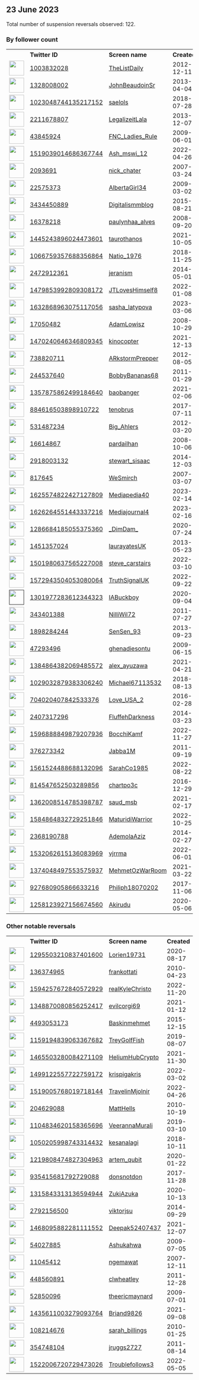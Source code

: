 
## 23 June 2023
Total number of suspension reversals observed: 122.

### By follower count
<table><tr><th></th><th align="left">Twitter ID</th><th align="left">Screen name</th>
<th align="left">Created</th><th align="left">Status</th><th align="left">Suspended</th><th align="left">Followers</th>
<tr><td><a href="https://pbs.twimg.com/profile_images/753230575188709376/5c-aLFav_normal.jpg"><img src="https://pbs.twimg.com/profile_images/753230575188709376/5c-aLFav_normal.jpg" width="40px" height="40px" align="center"/></a></td><td><a href="https://twitter.com/intent/user?user_id=1003832028">1003832028</a></td><td><a href="https://twitter.com/TheListDaily">TheListDaily</a></td><td>2012-12-11</td><td align="center"></td><td>2023-06-15</td><td>19140</td></tr>
<tr><td><a href="https://pbs.twimg.com/profile_images/1631857504169738241/PqDN-lpN_normal.jpg"><img src="https://pbs.twimg.com/profile_images/1631857504169738241/PqDN-lpN_normal.jpg" width="40px" height="40px" align="center"/></a></td><td><a href="https://twitter.com/intent/user?user_id=1328008002">1328008002</a></td><td><a href="https://twitter.com/JohnBeaudoinSr">JohnBeaudoinSr</a></td><td>2013-04-04</td><td align="center"></td><td>2023-06-17</td><td>18648</td></tr>
<tr><td><a href="https://pbs.twimg.com/profile_images/1671972855104380929/RMYMHmQG_normal.jpg"><img src="https://pbs.twimg.com/profile_images/1671972855104380929/RMYMHmQG_normal.jpg" width="40px" height="40px" align="center"/></a></td><td><a href="https://twitter.com/intent/user?user_id=1023048744135217152">1023048744135217152</a></td><td><a href="https://twitter.com/saelols">saelols</a></td><td>2018-07-28</td><td align="center"></td><td>2022-07-18</td><td>15630</td></tr>
<tr><td><a href="https://pbs.twimg.com/profile_images/1316042006125305858/NO9ZCgZH_normal.jpg"><img src="https://pbs.twimg.com/profile_images/1316042006125305858/NO9ZCgZH_normal.jpg" width="40px" height="40px" align="center"/></a></td><td><a href="https://twitter.com/intent/user?user_id=2211678807">2211678807</a></td><td><a href="https://twitter.com/LegalizeitLala">LegalizeitLala</a></td><td>2013-12-07</td><td align="center"></td><td>2023-06-21</td><td>14871</td></tr>
<tr><td><a href="https://pbs.twimg.com/profile_images/1672012291221381122/RWIP62Bw_normal.jpg"><img src="https://pbs.twimg.com/profile_images/1672012291221381122/RWIP62Bw_normal.jpg" width="40px" height="40px" align="center"/></a></td><td><a href="https://twitter.com/intent/user?user_id=43845924">43845924</a></td><td><a href="https://twitter.com/FNC_Ladies_Rule">FNC_Ladies_Rule</a></td><td>2009-06-01</td><td align="center"></td><td></td><td>14796</td></tr>
<tr><td><a href="https://pbs.twimg.com/profile_images/1672332700227706880/ZE-eLpIC_normal.jpg"><img src="https://pbs.twimg.com/profile_images/1672332700227706880/ZE-eLpIC_normal.jpg" width="40px" height="40px" align="center"/></a></td><td><a href="https://twitter.com/intent/user?user_id=1519039014686367744">1519039014686367744</a></td><td><a href="https://twitter.com/Ash_mswi_12">Ash_mswi_12</a></td><td>2022-04-26</td><td align="center"></td><td>2022-10-06</td><td>14796</td></tr>
<tr><td><a href="https://pbs.twimg.com/profile_images/1602602548069801985/rlTCWIc1_normal.jpg"><img src="https://pbs.twimg.com/profile_images/1602602548069801985/rlTCWIc1_normal.jpg" width="40px" height="40px" align="center"/></a></td><td><a href="https://twitter.com/intent/user?user_id=2093691">2093691</a></td><td><a href="https://twitter.com/nick_chater">nick_chater</a></td><td>2007-03-24</td><td align="center"></td><td>2023-06-14</td><td>12612</td></tr>
<tr><td><a href="https://pbs.twimg.com/profile_images/1660806750273163265/vRWPUTJl_normal.jpg"><img src="https://pbs.twimg.com/profile_images/1660806750273163265/vRWPUTJl_normal.jpg" width="40px" height="40px" align="center"/></a></td><td><a href="https://twitter.com/intent/user?user_id=22575373">22575373</a></td><td><a href="https://twitter.com/AlbertaGirl34">AlbertaGirl34</a></td><td>2009-03-02</td><td align="center"></td><td>2023-06-18</td><td>11613</td></tr>
<tr><td><a href="https://pbs.twimg.com/profile_images/1110174095373750273/sAYID39q_normal.png"><img src="https://pbs.twimg.com/profile_images/1110174095373750273/sAYID39q_normal.png" width="40px" height="40px" align="center"/></a></td><td><a href="https://twitter.com/intent/user?user_id=3434450889">3434450889</a></td><td><a href="https://twitter.com/Digitalismmblog">Digitalismmblog</a></td><td>2015-08-21</td><td align="center"></td><td></td><td>10381</td></tr>
<tr><td><a href="https://pbs.twimg.com/profile_images/1519134753747779584/B_pTDMwY_normal.jpg"><img src="https://pbs.twimg.com/profile_images/1519134753747779584/B_pTDMwY_normal.jpg" width="40px" height="40px" align="center"/></a></td><td><a href="https://twitter.com/intent/user?user_id=16378218">16378218</a></td><td><a href="https://twitter.com/paulynhaa_alves">paulynhaa_alves</a></td><td>2008-09-20</td><td align="center"></td><td></td><td>10010</td></tr>
<tr><td><a href="https://pbs.twimg.com/profile_images/1668331539149606913/50TnelNP_normal.jpg"><img src="https://pbs.twimg.com/profile_images/1668331539149606913/50TnelNP_normal.jpg" width="40px" height="40px" align="center"/></a></td><td><a href="https://twitter.com/intent/user?user_id=1445243896024473601">1445243896024473601</a></td><td><a href="https://twitter.com/taurothanos">taurothanos</a></td><td>2021-10-05</td><td align="center"></td><td>2023-06-15</td><td>9504</td></tr>
<tr><td><a href="https://pbs.twimg.com/profile_images/1669821884525887488/Cv9Itbvn_normal.jpg"><img src="https://pbs.twimg.com/profile_images/1669821884525887488/Cv9Itbvn_normal.jpg" width="40px" height="40px" align="center"/></a></td><td><a href="https://twitter.com/intent/user?user_id=1066759357688356864">1066759357688356864</a></td><td><a href="https://twitter.com/Natio_1976">Natio_1976</a></td><td>2018-11-25</td><td align="center"></td><td></td><td>8524</td></tr>
<tr><td><a href="https://pbs.twimg.com/profile_images/1333202547192987648/t_TJaGfF_normal.jpg"><img src="https://pbs.twimg.com/profile_images/1333202547192987648/t_TJaGfF_normal.jpg" width="40px" height="40px" align="center"/></a></td><td><a href="https://twitter.com/intent/user?user_id=2472912361">2472912361</a></td><td><a href="https://twitter.com/jeranism">jeranism</a></td><td>2014-05-01</td><td align="center"></td><td>2022-06-04</td><td>8323</td></tr>
<tr><td><a href="https://pbs.twimg.com/profile_images/1671150859579711488/53idLXkH_normal.jpg"><img src="https://pbs.twimg.com/profile_images/1671150859579711488/53idLXkH_normal.jpg" width="40px" height="40px" align="center"/></a></td><td><a href="https://twitter.com/intent/user?user_id=1479853992809308172">1479853992809308172</a></td><td><a href="https://twitter.com/JTLovesHimself8">JTLovesHimself8</a></td><td>2022-01-08</td><td align="center"></td><td>2023-06-19</td><td>7969</td></tr>
<tr><td><a href="https://pbs.twimg.com/profile_images/1632911488133533696/ysyvUmKQ_normal.png"><img src="https://pbs.twimg.com/profile_images/1632911488133533696/ysyvUmKQ_normal.png" width="40px" height="40px" align="center"/></a></td><td><a href="https://twitter.com/intent/user?user_id=1632868963075117056">1632868963075117056</a></td><td><a href="https://twitter.com/sasha_latypova">sasha_latypova</a></td><td>2023-03-06</td><td align="center"></td><td>2023-06-15</td><td>7303</td></tr>
<tr><td><a href="https://pbs.twimg.com/profile_images/1554308571969605644/Wb3CXOg2_normal.jpg"><img src="https://pbs.twimg.com/profile_images/1554308571969605644/Wb3CXOg2_normal.jpg" width="40px" height="40px" align="center"/></a></td><td><a href="https://twitter.com/intent/user?user_id=17050482">17050482</a></td><td><a href="https://twitter.com/AdamLowisz">AdamLowisz</a></td><td>2008-10-29</td><td align="center"></td><td>2023-06-20</td><td>6482</td></tr>
<tr><td><a href="https://pbs.twimg.com/profile_images/1661746219511861250/TlgUGDJ__normal.jpg"><img src="https://pbs.twimg.com/profile_images/1661746219511861250/TlgUGDJ__normal.jpg" width="40px" height="40px" align="center"/></a></td><td><a href="https://twitter.com/intent/user?user_id=1470240646346809345">1470240646346809345</a></td><td><a href="https://twitter.com/kinocopter">kinocopter</a></td><td>2021-12-13</td><td align="center"></td><td>2023-06-20</td><td>6081</td></tr>
<tr><td><a href="https://pbs.twimg.com/profile_images/2471250020/6tjtczat9ug5pjc6d0ge_normal.jpeg"><img src="https://pbs.twimg.com/profile_images/2471250020/6tjtczat9ug5pjc6d0ge_normal.jpeg" width="40px" height="40px" align="center"/></a></td><td><a href="https://twitter.com/intent/user?user_id=738820711">738820711</a></td><td><a href="https://twitter.com/ARkstormPrepper">ARkstormPrepper</a></td><td>2012-08-05</td><td align="center"></td><td>2023-06-11</td><td>4168</td></tr>
<tr><td><a href="https://pbs.twimg.com/profile_images/1559229867836805122/vQ3MnOeJ_normal.jpg"><img src="https://pbs.twimg.com/profile_images/1559229867836805122/vQ3MnOeJ_normal.jpg" width="40px" height="40px" align="center"/></a></td><td><a href="https://twitter.com/intent/user?user_id=244537640">244537640</a></td><td><a href="https://twitter.com/BobbyBananas68">BobbyBananas68</a></td><td>2011-01-29</td><td align="center"></td><td>2023-06-21</td><td>4066</td></tr>
<tr><td><a href="https://pbs.twimg.com/profile_images/1666501897430212608/fZGtnYi__normal.jpg"><img src="https://pbs.twimg.com/profile_images/1666501897430212608/fZGtnYi__normal.jpg" width="40px" height="40px" align="center"/></a></td><td><a href="https://twitter.com/intent/user?user_id=1357875862499184640">1357875862499184640</a></td><td><a href="https://twitter.com/baobanger">baobanger</a></td><td>2021-02-06</td><td align="center"></td><td>2023-06-11</td><td>4028</td></tr>
<tr><td><a href="https://pbs.twimg.com/profile_images/1640415225991282688/K0CmWWD6_normal.png"><img src="https://pbs.twimg.com/profile_images/1640415225991282688/K0CmWWD6_normal.png" width="40px" height="40px" align="center"/></a></td><td><a href="https://twitter.com/intent/user?user_id=884616503898910722">884616503898910722</a></td><td><a href="https://twitter.com/tenobrus">tenobrus</a></td><td>2017-07-11</td><td align="center"></td><td>2023-06-15</td><td>3066</td></tr>
<tr><td><a href="https://pbs.twimg.com/profile_images/1916868657/MARK_AHLERS_2006_normal.jpg"><img src="https://pbs.twimg.com/profile_images/1916868657/MARK_AHLERS_2006_normal.jpg" width="40px" height="40px" align="center"/></a></td><td><a href="https://twitter.com/intent/user?user_id=531487234">531487234</a></td><td><a href="https://twitter.com/Big_Ahlers">Big_Ahlers</a></td><td>2012-03-20</td><td align="center"></td><td>2023-06-15</td><td>3018</td></tr>
<tr><td><a href="https://pbs.twimg.com/profile_images/2610335362/mum7x9gi51i7ong8e15t_normal.jpeg"><img src="https://pbs.twimg.com/profile_images/2610335362/mum7x9gi51i7ong8e15t_normal.jpeg" width="40px" height="40px" align="center"/></a></td><td><a href="https://twitter.com/intent/user?user_id=16614867">16614867</a></td><td><a href="https://twitter.com/pardailhan">pardailhan</a></td><td>2008-10-06</td><td align="center"></td><td>2022-11-04</td><td>2837</td></tr>
<tr><td><a href="https://pbs.twimg.com/profile_images/1292600480611184640/JEG-4vnV_normal.jpg"><img src="https://pbs.twimg.com/profile_images/1292600480611184640/JEG-4vnV_normal.jpg" width="40px" height="40px" align="center"/></a></td><td><a href="https://twitter.com/intent/user?user_id=2918003132">2918003132</a></td><td><a href="https://twitter.com/stewart_sisaac">stewart_sisaac</a></td><td>2014-12-03</td><td align="center"></td><td></td><td>2726</td></tr>
<tr><td><a href="https://pbs.twimg.com/profile_images/26169952/wss6_normal.gif"><img src="https://pbs.twimg.com/profile_images/26169952/wss6_normal.gif" width="40px" height="40px" align="center"/></a></td><td><a href="https://twitter.com/intent/user?user_id=817645">817645</a></td><td><a href="https://twitter.com/WeSmirch">WeSmirch</a></td><td>2007-03-07</td><td align="center"></td><td>2023-06-15</td><td>2724</td></tr>
<tr><td><a href="https://pbs.twimg.com/profile_images/1625575610050310144/s09jwZqk_normal.jpg"><img src="https://pbs.twimg.com/profile_images/1625575610050310144/s09jwZqk_normal.jpg" width="40px" height="40px" align="center"/></a></td><td><a href="https://twitter.com/intent/user?user_id=1625574822427127809">1625574822427127809</a></td><td><a href="https://twitter.com/Mediapedia40">Mediapedia40</a></td><td>2023-02-14</td><td align="center"></td><td>2023-06-14</td><td>2041</td></tr>
<tr><td><a href="https://pbs.twimg.com/profile_images/1626266761631879170/qH2hZPe-_normal.png"><img src="https://pbs.twimg.com/profile_images/1626266761631879170/qH2hZPe-_normal.png" width="40px" height="40px" align="center"/></a></td><td><a href="https://twitter.com/intent/user?user_id=1626264551443337216">1626264551443337216</a></td><td><a href="https://twitter.com/Mediajournal4">Mediajournal4</a></td><td>2023-02-16</td><td align="center"></td><td>2023-06-15</td><td>1989</td></tr>
<tr><td><a href="https://pbs.twimg.com/profile_images/1647752175441813504/leUZWYUs_normal.jpg"><img src="https://pbs.twimg.com/profile_images/1647752175441813504/leUZWYUs_normal.jpg" width="40px" height="40px" align="center"/></a></td><td><a href="https://twitter.com/intent/user?user_id=1286684185055375360">1286684185055375360</a></td><td><a href="https://twitter.com/_DimDam_">_DimDam_</a></td><td>2020-07-24</td><td align="center"></td><td>2023-06-02</td><td>1967</td></tr>
<tr><td><a href="https://pbs.twimg.com/profile_images/992696266227421185/yER2PAN0_normal.jpg"><img src="https://pbs.twimg.com/profile_images/992696266227421185/yER2PAN0_normal.jpg" width="40px" height="40px" align="center"/></a></td><td><a href="https://twitter.com/intent/user?user_id=1451357024">1451357024</a></td><td><a href="https://twitter.com/laurayatesUK">laurayatesUK</a></td><td>2013-05-23</td><td align="center"></td><td>2023-05-08</td><td>1904</td></tr>
<tr><td><a href="https://pbs.twimg.com/profile_images/1506519511582875650/zbdjXZQF_normal.jpg"><img src="https://pbs.twimg.com/profile_images/1506519511582875650/zbdjXZQF_normal.jpg" width="40px" height="40px" align="center"/></a></td><td><a href="https://twitter.com/intent/user?user_id=1501980637565227008">1501980637565227008</a></td><td><a href="https://twitter.com/steve_carstairs">steve_carstairs</a></td><td>2022-03-10</td><td align="center"></td><td>2022-05-12</td><td>1795</td></tr>
<tr><td><a href="https://pbs.twimg.com/profile_images/1672945747422060545/betYYLjm_normal.png"><img src="https://pbs.twimg.com/profile_images/1672945747422060545/betYYLjm_normal.png" width="40px" height="40px" align="center"/></a></td><td><a href="https://twitter.com/intent/user?user_id=1572943504053080064">1572943504053080064</a></td><td><a href="https://twitter.com/TruthSignalUK">TruthSignalUK</a></td><td>2022-09-22</td><td align="center"></td><td>2023-06-19</td><td>1669</td></tr>
<tr><td><a href=""><img src="" width="40px" height="40px" align="center"/></a></td><td><a href="https://twitter.com/intent/user?user_id=1301977283612344323">1301977283612344323</a></td><td><a href="https://twitter.com/IABuckboy">IABuckboy</a></td><td>2020-09-04</td><td align="center">🔒</td><td>2022-12-30</td><td>1629</td></tr>
<tr><td><a href="https://pbs.twimg.com/profile_images/1185088446899068929/ewDrikq4_normal.jpg"><img src="https://pbs.twimg.com/profile_images/1185088446899068929/ewDrikq4_normal.jpg" width="40px" height="40px" align="center"/></a></td><td><a href="https://twitter.com/intent/user?user_id=343401388">343401388</a></td><td><a href="https://twitter.com/NilliWil72">NilliWil72</a></td><td>2011-07-27</td><td align="center"></td><td></td><td>1511</td></tr>
<tr><td><a href="https://pbs.twimg.com/profile_images/1671821399634083842/5bmLLABH_normal.jpg"><img src="https://pbs.twimg.com/profile_images/1671821399634083842/5bmLLABH_normal.jpg" width="40px" height="40px" align="center"/></a></td><td><a href="https://twitter.com/intent/user?user_id=1898284244">1898284244</a></td><td><a href="https://twitter.com/SenSen_93">SenSen_93</a></td><td>2013-09-23</td><td align="center"></td><td>2023-05-19</td><td>1442</td></tr>
<tr><td><a href="https://pbs.twimg.com/profile_images/439154609/Ghenadie_Sontu_Art_Gallery_Christian_Messianic_oil_painting_gallery_mic_normal.jpg"><img src="https://pbs.twimg.com/profile_images/439154609/Ghenadie_Sontu_Art_Gallery_Christian_Messianic_oil_painting_gallery_mic_normal.jpg" width="40px" height="40px" align="center"/></a></td><td><a href="https://twitter.com/intent/user?user_id=47293496">47293496</a></td><td><a href="https://twitter.com/ghenadiesontu">ghenadiesontu</a></td><td>2009-06-15</td><td align="center"></td><td>2023-06-01</td><td>1104</td></tr>
<tr><td><a href="https://pbs.twimg.com/profile_images/1663253499088338945/AFcpJezt_normal.jpg"><img src="https://pbs.twimg.com/profile_images/1663253499088338945/AFcpJezt_normal.jpg" width="40px" height="40px" align="center"/></a></td><td><a href="https://twitter.com/intent/user?user_id=1384864382069485572">1384864382069485572</a></td><td><a href="https://twitter.com/alex_ayuzawa">alex_ayuzawa</a></td><td>2021-04-21</td><td align="center"></td><td>2023-06-08</td><td>1006</td></tr>
<tr><td><a href="https://pbs.twimg.com/profile_images/1494426398290763777/q0chu2cF_normal.jpg"><img src="https://pbs.twimg.com/profile_images/1494426398290763777/q0chu2cF_normal.jpg" width="40px" height="40px" align="center"/></a></td><td><a href="https://twitter.com/intent/user?user_id=1029032879383306240">1029032879383306240</a></td><td><a href="https://twitter.com/Michael67113532">Michael67113532</a></td><td>2018-08-13</td><td align="center"></td><td>2022-05-03</td><td>1003</td></tr>
<tr><td><a href="https://pbs.twimg.com/profile_images/741808705595801600/bIw7SYil_normal.jpg"><img src="https://pbs.twimg.com/profile_images/741808705595801600/bIw7SYil_normal.jpg" width="40px" height="40px" align="center"/></a></td><td><a href="https://twitter.com/intent/user?user_id=704020407842533376">704020407842533376</a></td><td><a href="https://twitter.com/Love_USA_2">Love_USA_2</a></td><td>2016-02-28</td><td align="center"></td><td></td><td>896</td></tr>
<tr><td><a href="https://pbs.twimg.com/profile_images/1379749913530036230/cedEeTS-_normal.jpg"><img src="https://pbs.twimg.com/profile_images/1379749913530036230/cedEeTS-_normal.jpg" width="40px" height="40px" align="center"/></a></td><td><a href="https://twitter.com/intent/user?user_id=2407317296">2407317296</a></td><td><a href="https://twitter.com/FluffehDarkness">FluffehDarkness</a></td><td>2014-03-23</td><td align="center"></td><td></td><td>820</td></tr>
<tr><td><a href="https://pbs.twimg.com/profile_images/1672170355874742272/Vq_eUjMy_normal.jpg"><img src="https://pbs.twimg.com/profile_images/1672170355874742272/Vq_eUjMy_normal.jpg" width="40px" height="40px" align="center"/></a></td><td><a href="https://twitter.com/intent/user?user_id=1596888849879207936">1596888849879207936</a></td><td><a href="https://twitter.com/BocchiKamf">BocchiKamf</a></td><td>2022-11-27</td><td align="center"></td><td>2023-05-23</td><td>814</td></tr>
<tr><td><a href="https://pbs.twimg.com/profile_images/1671557062029869065/Vj2VruZd_normal.jpg"><img src="https://pbs.twimg.com/profile_images/1671557062029869065/Vj2VruZd_normal.jpg" width="40px" height="40px" align="center"/></a></td><td><a href="https://twitter.com/intent/user?user_id=376273342">376273342</a></td><td><a href="https://twitter.com/Jabba1M">Jabba1M</a></td><td>2011-09-19</td><td align="center"></td><td>2022-12-18</td><td>800</td></tr>
<tr><td><a href="https://pbs.twimg.com/profile_images/1634707888295006209/hrUJ5sxS_normal.jpg"><img src="https://pbs.twimg.com/profile_images/1634707888295006209/hrUJ5sxS_normal.jpg" width="40px" height="40px" align="center"/></a></td><td><a href="https://twitter.com/intent/user?user_id=1561524488688132096">1561524488688132096</a></td><td><a href="https://twitter.com/SarahCo1985">SarahCo1985</a></td><td>2022-08-22</td><td align="center"></td><td>2023-05-13</td><td>786</td></tr>
<tr><td><a href="https://abs.twimg.com/sticky/default_profile_images/default_profile_normal.png"><img src="https://abs.twimg.com/sticky/default_profile_images/default_profile_normal.png" width="40px" height="40px" align="center"/></a></td><td><a href="https://twitter.com/intent/user?user_id=814547652503289856">814547652503289856</a></td><td><a href="https://twitter.com/chartpo3c">chartpo3c</a></td><td>2016-12-29</td><td align="center"></td><td></td><td>700</td></tr>
<tr><td><a href="https://pbs.twimg.com/profile_images/1644458816346501121/yP4Btred_normal.jpg"><img src="https://pbs.twimg.com/profile_images/1644458816346501121/yP4Btred_normal.jpg" width="40px" height="40px" align="center"/></a></td><td><a href="https://twitter.com/intent/user?user_id=1362008514785398787">1362008514785398787</a></td><td><a href="https://twitter.com/saud_msb">saud_msb</a></td><td>2021-02-17</td><td align="center"></td><td>2023-03-21</td><td>662</td></tr>
<tr><td><a href="https://pbs.twimg.com/profile_images/1662755880583020544/wAeO3IFW_normal.jpg"><img src="https://pbs.twimg.com/profile_images/1662755880583020544/wAeO3IFW_normal.jpg" width="40px" height="40px" align="center"/></a></td><td><a href="https://twitter.com/intent/user?user_id=1584864832729251846">1584864832729251846</a></td><td><a href="https://twitter.com/MaturidiWarrior">MaturidiWarrior</a></td><td>2022-10-25</td><td align="center"></td><td>2023-06-14</td><td>641</td></tr>
<tr><td><a href="https://pbs.twimg.com/profile_images/1540764467910393859/X1UbMXan_normal.jpg"><img src="https://pbs.twimg.com/profile_images/1540764467910393859/X1UbMXan_normal.jpg" width="40px" height="40px" align="center"/></a></td><td><a href="https://twitter.com/intent/user?user_id=2368190788">2368190788</a></td><td><a href="https://twitter.com/AdemolaAziz">AdemolaAziz</a></td><td>2014-02-27</td><td align="center"></td><td>2023-04-18</td><td>639</td></tr>
<tr><td><a href="https://pbs.twimg.com/profile_images/1669770789774565376/NANbvOJ0_normal.jpg"><img src="https://pbs.twimg.com/profile_images/1669770789774565376/NANbvOJ0_normal.jpg" width="40px" height="40px" align="center"/></a></td><td><a href="https://twitter.com/intent/user?user_id=1532062615136083969">1532062615136083969</a></td><td><a href="https://twitter.com/vjrrma">vjrrma</a></td><td>2022-06-01</td><td align="center"></td><td>2023-01-19</td><td>628</td></tr>
<tr><td><a href="https://pbs.twimg.com/profile_images/1674489628840144896/aLCS195-_normal.jpg"><img src="https://pbs.twimg.com/profile_images/1674489628840144896/aLCS195-_normal.jpg" width="40px" height="40px" align="center"/></a></td><td><a href="https://twitter.com/intent/user?user_id=1374048497553575937">1374048497553575937</a></td><td><a href="https://twitter.com/MehmetOzWarRoom">MehmetOzWarRoom</a></td><td>2021-03-22</td><td align="center"></td><td>2023-06-13</td><td>593</td></tr>
<tr><td><a href="https://pbs.twimg.com/profile_images/1335348297268142080/wEuTgRtl_normal.jpg"><img src="https://pbs.twimg.com/profile_images/1335348297268142080/wEuTgRtl_normal.jpg" width="40px" height="40px" align="center"/></a></td><td><a href="https://twitter.com/intent/user?user_id=927680905866633216">927680905866633216</a></td><td><a href="https://twitter.com/Philiph18070202">Philiph18070202</a></td><td>2017-11-06</td><td align="center"></td><td></td><td>517</td></tr>
<tr><td><a href="https://pbs.twimg.com/profile_images/1670335270598868994/5hBSesyp_normal.jpg"><img src="https://pbs.twimg.com/profile_images/1670335270598868994/5hBSesyp_normal.jpg" width="40px" height="40px" align="center"/></a></td><td><a href="https://twitter.com/intent/user?user_id=1258123927156674560">1258123927156674560</a></td><td><a href="https://twitter.com/Akirudu">Akirudu</a></td><td>2020-05-06</td><td align="center"></td><td>2022-08-10</td><td>510</td></tr>
</table>

### Other notable reversals
<table><tr><th></th><th align="left">Twitter ID</th><th align="left">Screen name</th>
<th align="left">Created</th><th align="left">Status</th><th align="left">Suspended</th><th align="left">Followers</th>
<tr><td><a href="https://pbs.twimg.com/profile_images/1348667035203600387/6bqKDyHa_normal.jpg"><img src="https://pbs.twimg.com/profile_images/1348667035203600387/6bqKDyHa_normal.jpg" width="40px" height="40px" align="center"/></a></td><td><a href="https://twitter.com/intent/user?user_id=1295503210837401600">1295503210837401600</a></td><td><a href="https://twitter.com/Lorien19731">Lorien19731</a></td><td>2020-08-17</td><td align="center"></td><td>2022-12-16</td><td>323</td></tr>
<tr><td><a href="https://pbs.twimg.com/profile_images/927561722667454465/nBu6fVMK_normal.jpg"><img src="https://pbs.twimg.com/profile_images/927561722667454465/nBu6fVMK_normal.jpg" width="40px" height="40px" align="center"/></a></td><td><a href="https://twitter.com/intent/user?user_id=136374965">136374965</a></td><td><a href="https://twitter.com/frankottati">frankottati</a></td><td>2010-04-23</td><td align="center"></td><td>2023-05-28</td><td>394</td></tr>
<tr><td><a href="https://pbs.twimg.com/profile_images/1656482581574225920/mGXnsf1n_normal.jpg"><img src="https://pbs.twimg.com/profile_images/1656482581574225920/mGXnsf1n_normal.jpg" width="40px" height="40px" align="center"/></a></td><td><a href="https://twitter.com/intent/user?user_id=1594257672840572929">1594257672840572929</a></td><td><a href="https://twitter.com/realKyleChristo">realKyleChristo</a></td><td>2022-11-20</td><td align="center"></td><td>2023-06-09</td><td>120</td></tr>
<tr><td><a href="https://pbs.twimg.com/profile_images/1537678192475004928/uI7QdwDn_normal.jpg"><img src="https://pbs.twimg.com/profile_images/1537678192475004928/uI7QdwDn_normal.jpg" width="40px" height="40px" align="center"/></a></td><td><a href="https://twitter.com/intent/user?user_id=1348870080856252417">1348870080856252417</a></td><td><a href="https://twitter.com/evilcorgi69">evilcorgi69</a></td><td>2021-01-12</td><td align="center"></td><td>2023-06-15</td><td>126</td></tr>
<tr><td><a href="https://pbs.twimg.com/profile_images/1549467716565729284/QbuAU-RY_normal.jpg"><img src="https://pbs.twimg.com/profile_images/1549467716565729284/QbuAU-RY_normal.jpg" width="40px" height="40px" align="center"/></a></td><td><a href="https://twitter.com/intent/user?user_id=4493053173">4493053173</a></td><td><a href="https://twitter.com/Baskinmehmet">Baskinmehmet</a></td><td>2015-12-15</td><td align="center"></td><td>2023-06-15</td><td>410</td></tr>
<tr><td><a href="https://pbs.twimg.com/profile_images/1159195898158768140/GjRMlivb_normal.jpg"><img src="https://pbs.twimg.com/profile_images/1159195898158768140/GjRMlivb_normal.jpg" width="40px" height="40px" align="center"/></a></td><td><a href="https://twitter.com/intent/user?user_id=1159194839063367682">1159194839063367682</a></td><td><a href="https://twitter.com/TreyGolfFish">TreyGolfFish</a></td><td>2019-08-07</td><td align="center"></td><td>2023-06-13</td><td>59</td></tr>
<tr><td><a href="https://pbs.twimg.com/profile_images/1500688971256541187/GVVYxdOq_normal.jpg"><img src="https://pbs.twimg.com/profile_images/1500688971256541187/GVVYxdOq_normal.jpg" width="40px" height="40px" align="center"/></a></td><td><a href="https://twitter.com/intent/user?user_id=1465503280084271109">1465503280084271109</a></td><td><a href="https://twitter.com/HeliumHubCrypto">HeliumHubCrypto</a></td><td>2021-11-30</td><td align="center">🚫</td><td>2022-11-29</td><td>45</td></tr>
<tr><td><a href="https://pbs.twimg.com/profile_images/1552325827475525632/Mldndyyl_normal.jpg"><img src="https://pbs.twimg.com/profile_images/1552325827475525632/Mldndyyl_normal.jpg" width="40px" height="40px" align="center"/></a></td><td><a href="https://twitter.com/intent/user?user_id=1499122557722759172">1499122557722759172</a></td><td><a href="https://twitter.com/krispigakris">krispigakris</a></td><td>2022-03-02</td><td align="center"></td><td>2022-12-19</td><td>14</td></tr>
<tr><td><a href="https://pbs.twimg.com/profile_images/1519014435167252480/0038Rhoa_normal.jpg"><img src="https://pbs.twimg.com/profile_images/1519014435167252480/0038Rhoa_normal.jpg" width="40px" height="40px" align="center"/></a></td><td><a href="https://twitter.com/intent/user?user_id=1519005768019718144">1519005768019718144</a></td><td><a href="https://twitter.com/TravelinMjolnir">TravelinMjolnir</a></td><td>2022-04-26</td><td align="center"></td><td>2022-10-20</td><td>44</td></tr>
<tr><td><a href="https://pbs.twimg.com/profile_images/1348826330385809411/Yj63XnQd_normal.jpg"><img src="https://pbs.twimg.com/profile_images/1348826330385809411/Yj63XnQd_normal.jpg" width="40px" height="40px" align="center"/></a></td><td><a href="https://twitter.com/intent/user?user_id=204629088">204629088</a></td><td><a href="https://twitter.com/MattHells">MattHells</a></td><td>2010-10-19</td><td align="center"></td><td>2022-08-16</td><td>351</td></tr>
<tr><td><a href="https://pbs.twimg.com/profile_images/1107756521671323648/ZdgN59Dy_normal.png"><img src="https://pbs.twimg.com/profile_images/1107756521671323648/ZdgN59Dy_normal.png" width="40px" height="40px" align="center"/></a></td><td><a href="https://twitter.com/intent/user?user_id=1104834620158365696">1104834620158365696</a></td><td><a href="https://twitter.com/VeerannaMurali">VeerannaMurali</a></td><td>2019-03-10</td><td align="center"></td><td>2023-01-09</td><td>37</td></tr>
<tr><td><a href="https://pbs.twimg.com/profile_images/1459162860458692612/ZVO9vRur_normal.jpg"><img src="https://pbs.twimg.com/profile_images/1459162860458692612/ZVO9vRur_normal.jpg" width="40px" height="40px" align="center"/></a></td><td><a href="https://twitter.com/intent/user?user_id=1050205998743314432">1050205998743314432</a></td><td><a href="https://twitter.com/kesanalagi">kesanalagi</a></td><td>2018-10-11</td><td align="center"></td><td>2023-05-28</td><td>19</td></tr>
<tr><td><a href="https://pbs.twimg.com/profile_images/1672439950074101760/OJqG1efD_normal.jpg"><img src="https://pbs.twimg.com/profile_images/1672439950074101760/OJqG1efD_normal.jpg" width="40px" height="40px" align="center"/></a></td><td><a href="https://twitter.com/intent/user?user_id=1219808474827304963">1219808474827304963</a></td><td><a href="https://twitter.com/artem_qubit">artem_qubit</a></td><td>2020-01-22</td><td align="center"></td><td>2023-06-13</td><td>94</td></tr>
<tr><td><a href="https://pbs.twimg.com/profile_images/1417144447846916096/VGcBHusq_normal.jpg"><img src="https://pbs.twimg.com/profile_images/1417144447846916096/VGcBHusq_normal.jpg" width="40px" height="40px" align="center"/></a></td><td><a href="https://twitter.com/intent/user?user_id=935415681792729088">935415681792729088</a></td><td><a href="https://twitter.com/donsnotdon">donsnotdon</a></td><td>2017-11-28</td><td align="center">🔒</td><td>2023-05-14</td><td>408</td></tr>
<tr><td><a href="https://pbs.twimg.com/profile_images/1631666325763543040/6xjSKk85_normal.jpg"><img src="https://pbs.twimg.com/profile_images/1631666325763543040/6xjSKk85_normal.jpg" width="40px" height="40px" align="center"/></a></td><td><a href="https://twitter.com/intent/user?user_id=1315843313136594944">1315843313136594944</a></td><td><a href="https://twitter.com/ZukiAzuka">ZukiAzuka</a></td><td>2020-10-13</td><td align="center"></td><td>2023-05-02</td><td>92</td></tr>
<tr><td><a href="https://pbs.twimg.com/profile_images/516631122751418368/w2jfnC7D_normal.jpeg"><img src="https://pbs.twimg.com/profile_images/516631122751418368/w2jfnC7D_normal.jpeg" width="40px" height="40px" align="center"/></a></td><td><a href="https://twitter.com/intent/user?user_id=2792156500">2792156500</a></td><td><a href="https://twitter.com/viktorjsu">viktorjsu</a></td><td>2014-09-29</td><td align="center"></td><td>2022-12-04</td><td>46</td></tr>
<tr><td><a href="https://pbs.twimg.com/profile_images/1669510022458671105/WwtmnUpA_normal.jpg"><img src="https://pbs.twimg.com/profile_images/1669510022458671105/WwtmnUpA_normal.jpg" width="40px" height="40px" align="center"/></a></td><td><a href="https://twitter.com/intent/user?user_id=1468095882281111552">1468095882281111552</a></td><td><a href="https://twitter.com/Deepak52407437">Deepak52407437</a></td><td>2021-12-07</td><td align="center"></td><td>2023-06-15</td><td>28</td></tr>
<tr><td><a href="https://abs.twimg.com/sticky/default_profile_images/default_profile_normal.png"><img src="https://abs.twimg.com/sticky/default_profile_images/default_profile_normal.png" width="40px" height="40px" align="center"/></a></td><td><a href="https://twitter.com/intent/user?user_id=54027885">54027885</a></td><td><a href="https://twitter.com/Ashukahwa">Ashukahwa</a></td><td>2009-07-05</td><td align="center"></td><td>2023-05-25</td><td>13</td></tr>
<tr><td><a href="https://pbs.twimg.com/profile_images/1083770945376907265/GUdp1iYy_normal.jpg"><img src="https://pbs.twimg.com/profile_images/1083770945376907265/GUdp1iYy_normal.jpg" width="40px" height="40px" align="center"/></a></td><td><a href="https://twitter.com/intent/user?user_id=11045412">11045412</a></td><td><a href="https://twitter.com/ngemawat">ngemawat</a></td><td>2007-12-11</td><td align="center"></td><td>2023-06-05</td><td>99</td></tr>
<tr><td><a href="https://pbs.twimg.com/profile_images/1066811626664280064/3NlcECVq_normal.jpg"><img src="https://pbs.twimg.com/profile_images/1066811626664280064/3NlcECVq_normal.jpg" width="40px" height="40px" align="center"/></a></td><td><a href="https://twitter.com/intent/user?user_id=448560891">448560891</a></td><td><a href="https://twitter.com/clwheatley">clwheatley</a></td><td>2011-12-28</td><td align="center"></td><td>2023-06-06</td><td>178</td></tr>
<tr><td><a href="https://pbs.twimg.com/profile_images/1544404216390844417/8stWTIjT_normal.jpg"><img src="https://pbs.twimg.com/profile_images/1544404216390844417/8stWTIjT_normal.jpg" width="40px" height="40px" align="center"/></a></td><td><a href="https://twitter.com/intent/user?user_id=52850096">52850096</a></td><td><a href="https://twitter.com/theericmaynard">theericmaynard</a></td><td>2009-07-01</td><td align="center"></td><td>2022-08-02</td><td>204</td></tr>
<tr><td><a href="https://pbs.twimg.com/profile_images/1556790945340858369/cULaB9Ng_normal.jpg"><img src="https://pbs.twimg.com/profile_images/1556790945340858369/cULaB9Ng_normal.jpg" width="40px" height="40px" align="center"/></a></td><td><a href="https://twitter.com/intent/user?user_id=1435611003279093764">1435611003279093764</a></td><td><a href="https://twitter.com/Briand9826">Briand9826</a></td><td>2021-09-08</td><td align="center">🚫</td><td>2022-10-19</td><td>176</td></tr>
<tr><td><a href="https://pbs.twimg.com/profile_images/631573216159383553/FZiOohPN_normal.jpg"><img src="https://pbs.twimg.com/profile_images/631573216159383553/FZiOohPN_normal.jpg" width="40px" height="40px" align="center"/></a></td><td><a href="https://twitter.com/intent/user?user_id=108214676">108214676</a></td><td><a href="https://twitter.com/sarah_billings">sarah_billings</a></td><td>2010-01-25</td><td align="center"></td><td>2022-12-05</td><td>392</td></tr>
<tr><td><a href="https://pbs.twimg.com/profile_images/3472578933/46c6c833be04796a1c9f81f8a2edb0fc_normal.jpeg"><img src="https://pbs.twimg.com/profile_images/3472578933/46c6c833be04796a1c9f81f8a2edb0fc_normal.jpeg" width="40px" height="40px" align="center"/></a></td><td><a href="https://twitter.com/intent/user?user_id=354748104">354748104</a></td><td><a href="https://twitter.com/jruggs2727">jruggs2727</a></td><td>2011-08-14</td><td align="center"></td><td>2022-09-18</td><td>142</td></tr>
<tr><td><a href="https://pbs.twimg.com/profile_images/1674579154077925380/BuY3ymd0_normal.jpg"><img src="https://pbs.twimg.com/profile_images/1674579154077925380/BuY3ymd0_normal.jpg" width="40px" height="40px" align="center"/></a></td><td><a href="https://twitter.com/intent/user?user_id=1522006720729473026">1522006720729473026</a></td><td><a href="https://twitter.com/Troublefollows3">Troublefollows3</a></td><td>2022-05-05</td><td align="center"></td><td>2022-08-03</td><td>408</td></tr>
</table>
